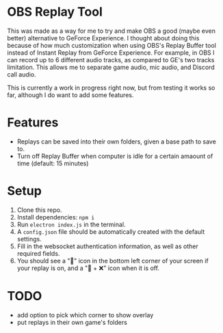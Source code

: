 # OBS Replay Tool
This was made as a way for me to try and make OBS a good (maybe even better) alternative to GeForce Experience.
I thought about doing this because of how much customization when using OBS's Replay Buffer tool instead of Instant Replay from GeForce Experience. For example, in OBS I can record up to 6 different audio tracks, as compared to GE's two tracks limitation. This allows me to separate game audio, mic audio, and Discord call audio.

This is currently a work in progress right now, but from testing it works so far, although I do want to add some features.

# Features
- Replays can be saved into their own folders, given a base path to save to.
- Turn off Replay Buffer when computer is idle for a certain amaount of time (default: 15 minutes)

# Setup
1. Clone this repo.
2. Install dependencies: `npm i`
4. Run `electron index.js` in the terminal.
5. A `config.json` file should be automatically created with the default settings.
6. Fill in the websocket authentication information, as well as other required fields.
7. You should see a "🔁" icon in the bottom left corner of your screen if your replay is on, and a "🔁 + ❌" icon when it is off.

# TODO
- add option to pick which corner to show overlay
- put replays in their own game's folders